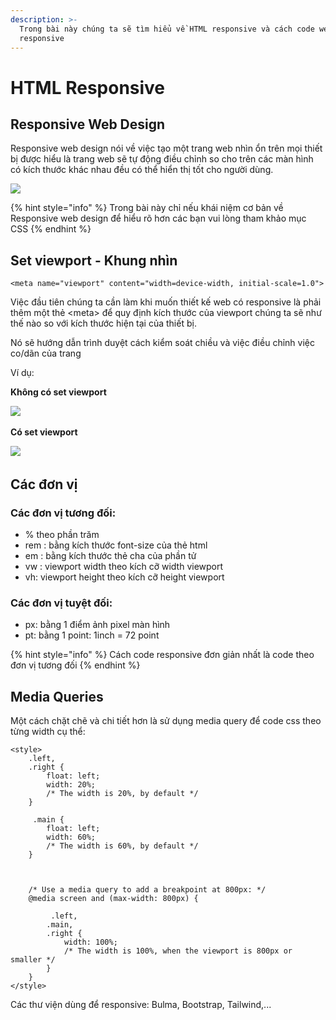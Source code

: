 ```yaml
---
description: >-
  Trong bài này chúng ta sẽ tìm hiểu về HTML responsive và cách code website
  responsive
---
```


# HTML Responsive

## Responsive Web Design‌

Responsive web design nói về việc tạo một trang web nhìn ổn trên mọi thiết bị‌ được hiểu là trang web sẽ tự động điều chỉnh so cho trên các màn hình có kích thước khác nhau đều có thể hiển thị tốt cho người dùng.‌

![](https://gblobscdn.gitbook.com/assets%2Fwelcome-to-my-site%2F-MXvWNSrLk9ygm1zzKIA%2F-MXvX7GnKec9asHVp9\_G%2F6.jpeg?alt=media)

{% hint style="info" %}
Trong bài này chỉ nếu khái niệm cơ bản về Responsive web design để hiểu rõ hơn các bạn vui lòng tham khảo mục CSS
{% endhint %}

## Set viewport - Khung nhìn <a href="#set-viewport-khung-nhin" id="set-viewport-khung-nhin"></a>

```markup
<meta name="viewport" content="width=device-width, initial-scale=1.0">
```

Việc đầu tiên chúng ta cần làm khi muốn thiết kế web có responsive là phải thêm một thẻ \<meta> để quy định kích thước của viewport chúng ta sẽ như thế nào so với kích thước hiện tại của thiết bị.

Nó sẽ hướng dẫn trình duyệt cách kiểm soát chiều và việc điều chỉnh việc co/dãn của trang‌

Ví dụ:‌

**Không có set viewport**

![](https://gblobscdn.gitbook.com/assets%2Fwelcome-to-my-site%2F-MXvWNSrLk9ygm1zzKIA%2F-MXvX7GoDS7aeCfm1ODR%2F7.png?alt=media)‌

**Có set viewport**

![](https://gblobscdn.gitbook.com/assets%2Fwelcome-to-my-site%2F-MXvWNSrLk9ygm1zzKIA%2F-MXvX7GpbNkQnx4VCIh5%2F8.png?alt=media)‌

## Các đơn vị <a href="#cac-don-vi" id="cac-don-vi"></a>

### Các đơn vị tương đối:‌

* % theo phần trăm
* rem : bằng kích thước font-size của thẻ html
* em : bằng kích thước thẻ cha của phần tử
* vw : viewport width theo kích cỡ width viewport
* vh: viewport height theo kích cỡ height viewport

### Các đơn vị tuyệt đối:‌

* px: bằng 1 điểm ảnh pixel màn hình
* pt: bằng 1 point: 1inch = 72 point

{% hint style="info" %}
Cách code responsive đơn giản nhất là code theo đơn vị tương đối
{% endhint %}

## Media Queries <a href="#media-queries" id="media-queries"></a>

Một cách chặt chẽ và chi tiết hơn là sử dụng media query để code css theo từng width cụ thể:

```markup
‌<style>
    .left,
    .right {
        float: left;
        width: 20%;
        /* The width is 20%, by default */
    }

    ​ .main {
        float: left;
        width: 60%;
        /* The width is 60%, by default */
    }

    ​

    /* Use a media query to add a breakpoint at 800px: */
    @media screen and (max-width: 800px) {

        ​ .left,
        .main,
        .right {
            width: 100%;
            /* The width is 100%, when the viewport is 800px or smaller */
        }
    }
</style>
```

Các thư viện dùng để responsive: Bulma, Bootstrap, Tailwind,...‌
